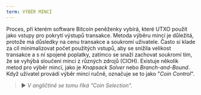 ```yaml
---
term: VÝBĚR MINCÍ
---
```


Proces, při kterém software Bitcoin peněženky vybírá, které UTXO použít jako vstupy pro pokrytí výstupů transakce. Metoda výběru mincí je důležitá, protože má důsledky na cenu transakce a soukromí uživatele. Často si klade za cíl minimalizovat počet použitých vstupů, aby se snížila velikost transakce a s ní spojené poplatky, zatímco se snaží zachovat soukromí tím, že se vyhýbá sloučení mincí z různých zdrojů (CIOH). Existuje několik metod pro výběr mincí, jako je *Knapsack Solver* nebo *Branch-and-Bound*. Když uživatel provádí výběr mincí ručně, označuje se to jako "*Coin Control*".

> ► *V angličtině se tomu říká "Coin Selection".*